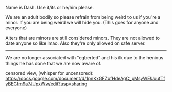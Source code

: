 Name is Dash. Use it/its or he/him please.

We are an adult bodily so please refrain from being weird to us if you're a minor. If you are being weird we will hide you. (This goes for anyone and everyone)

Alters that are minors are still considered minors. They are not allowed to date anyone so like lmao. Also they're only allowed on safe server.

----------------------

We are no longer associated with "egberted" and his ilk due to the henious things he has done that we are now aware of.

censored view, (whisper for uncensored): https://docs.google.com/document/d/1pnKxGFZxfHdeAgC_pMsyWEUoufTfyBEGfm9a7JUpxWw/edit?usp=sharing
